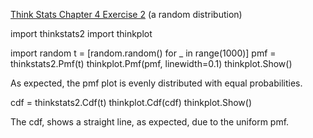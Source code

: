 [Think Stats Chapter 4 Exercise 2](http://greenteapress.com/thinkstats2/html/thinkstats2005.html#toc41) (a random distribution)

import thinkstats2
import thinkplot

import random
t = [random.random() for _ in range(1000)]
pmf = thinkstats2.Pmf(t)
thinkplot.Pmf(pmf, linewidth=0.1)
thinkplot.Show()

As expected, the pmf plot is evenly distributed with equal probabilities. 

cdf = thinkstats2.Cdf(t)
thinkplot.Cdf(cdf)
thinkplot.Show()

The cdf, shows a straight line, as expected, due to the uniform pmf.
